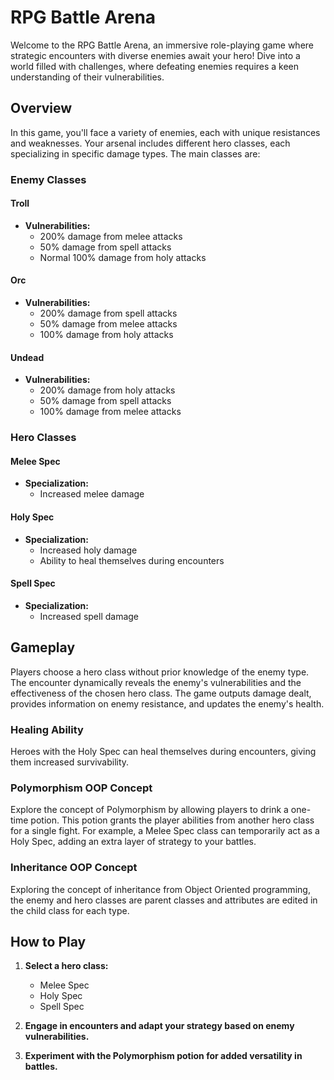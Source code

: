 # RPG Battle Arena

Welcome to the RPG Battle Arena, an immersive role-playing game where strategic encounters with diverse enemies await your hero! Dive into a world filled with challenges, where defeating enemies requires a keen understanding of their vulnerabilities.

## Overview

In this game, you'll face a variety of enemies, each with unique resistances and weaknesses. Your arsenal includes different hero classes, each specializing in specific damage types. The main classes are:

### Enemy Classes

#### Troll
- **Vulnerabilities:**
  - 200% damage from melee attacks
  - 50% damage from spell attacks
  - Normal 100% damage from holy attacks

#### Orc
- **Vulnerabilities:**
  - 200% damage from spell attacks
  - 50% damage from melee attacks
  - 100% damage from holy attacks

#### Undead
- **Vulnerabilities:**
  - 200% damage from holy attacks
  - 50% damage from spell attacks
  - 100% damage from melee attacks

### Hero Classes

#### Melee Spec
- **Specialization:**
  - Increased melee damage

#### Holy Spec
- **Specialization:**
  - Increased holy damage
  - Ability to heal themselves during encounters

#### Spell Spec
- **Specialization:**
  - Increased spell damage

## Gameplay

Players choose a hero class without prior knowledge of the enemy type. The encounter dynamically reveals the enemy's vulnerabilities and the effectiveness of the chosen hero class. The game outputs damage dealt, provides information on enemy resistance, and updates the enemy's health.

### Healing Ability

Heroes with the Holy Spec can heal themselves during encounters, giving them increased survivability.

### Polymorphism OOP Concept

Explore the concept of Polymorphism by allowing players to drink a one-time potion. This potion grants the player abilities from another hero class for a single fight. For example, a Melee Spec class can temporarily act as a Holy Spec, adding an extra layer of strategy to your battles.
### Inheritance OOP Concept
Exploring the concept of inheritance from Object Oriented programming, the enemy and hero classes are parent classes and attributes are edited in the child class for each type.
## How to Play

1. **Select a hero class:**
   - Melee Spec
   - Holy Spec
   - Spell Spec

2. **Engage in encounters and adapt your strategy based on enemy vulnerabilities.**

3. **Experiment with the Polymorphism potion for added versatility in battles.**
